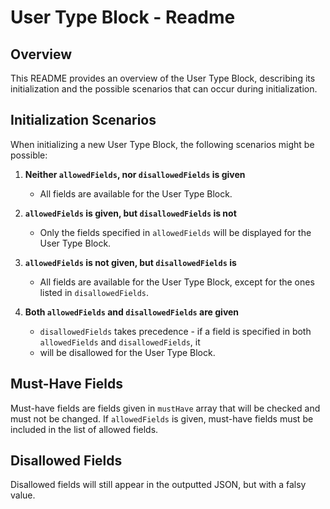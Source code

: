 # User Type Block - Readme

## Overview

This README provides an overview of the User Type Block, describing its initialization and the possible scenarios that 
can occur during initialization.

## Initialization Scenarios

When initializing a new User Type Block, the following scenarios might be possible:

1. **Neither `allowedFields`, nor `disallowedFields` is given**
    - All fields are available for the User Type Block.

2. **`allowedFields` is given, but `disallowedFields` is not**
    - Only the fields specified in `allowedFields` will be displayed for the User Type Block.

3. **`allowedFields` is not given, but `disallowedFields` is**
    - All fields are available for the User Type Block, except for the ones listed in `disallowedFields`.

4. **Both `allowedFields` and `disallowedFields` are given**
    - `disallowedFields` takes precedence - if a field is specified in both `allowedFields` and `disallowedFields`, it 
    - will be disallowed for the User Type Block.

## Must-Have Fields

Must-have fields are fields  given in `mustHave` array that will be checked and must not be changed. If `allowedFields` 
is given, must-have fields must be included in the list of allowed fields.

## Disallowed Fields

Disallowed fields will still appear in the outputted JSON, but with a falsy value.